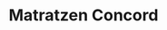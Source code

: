 ---
title: "Matratzen Concord"
url: /bielefeld/matratzen-concord-joellenbecker-strasse/
shop: Betten
---
